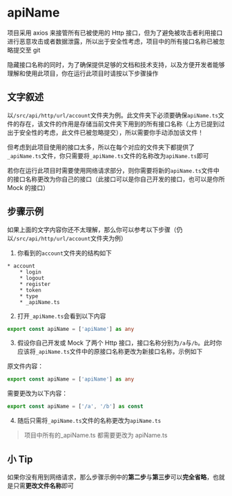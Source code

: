 # apiName

项目采用 axios 来接管所有已被使用的 Http 接口，但为了避免被攻击者利用接口进行恶意攻击或者数据泄露，所以出于安全性考虑，项目中的所有接口名称已被忽略提交至 git

隐藏接口名称的同时，为了确保提供足够的文档和技术支持，以及方便开发者能够理解和使用此项目，你在运行此项目时请按以下步骤操作

## 文字叙述

以`/src/api/http/url/account`文件夹为例。此文件夹下必须要确保`apiName.ts`文件的存在，该文件的作用是存储当前文件夹下用到的所有接口名称（上方已提到过出于安全性的考虑，此文件已被忽略提交），所以需要你手动添加该文件！

但考虑到此项目使用的接口太多，所以在每个对应的文件夹下都提供了`_apiName.ts`文件，你只需要将`_apiName.ts`文件的名称改为`apiName.ts`即可

若你在运行此项目时需要使用网络请求部分，则你需要将新的`apiName.ts`文件中的接口名称更改为你自己的接口（此接口可以是你自己开发的接口，也可以是你所 Mock 的接口）

## 步骤示例

如果上面的文字内容你还不太理解，那么你可以参考以下步骤（仍以`/src/api/http/url/account`文件夹为例）

1. 你看到的`account`文件夹的结构如下

```
* account
    * login
    * logout
    * register
    * token
    * type
    * _apiName.ts
```

2. 打开`_apiName.ts`会看到以下内容

```typescript
export const apiName = ['apiName'] as any
```

3. 假设你自己开发或 Mock 了两个 Http 接口，接口名称分别为`/a`与`/b`。此时你应该将`_apiName.ts`文件中的原接口名称更改为新接口名称，示例如下

原文件内容：

```typescript
export const apiName = ['apiName'] as any
```

需要更改为以下内容：

```typescript
export const apiName = ['/a', '/b'] as const
```

4. 随后只需将`_apiName.ts`文件的名称更改为`apiName.ts`

> 项目中所有的\_apiName.ts 都需要更改为 apiName.ts

## 小 Tip

如果你没有用到网络请求，那么步骤示例中的**第二步**与**第三步**可以**完全省略**，也就是只需**更改文件名称**即可
